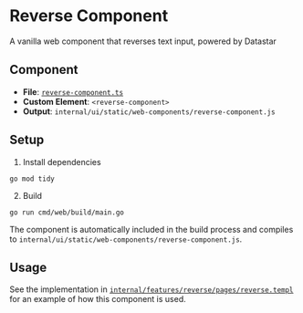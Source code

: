 # Reverse Component

A vanilla web component that reverses text input, powered by Datastar

## Component

- **File**: [`reverse-component.ts`](./reverse-component.ts)
- **Custom Element**: `<reverse-component>`
- **Output**: `internal/ui/static/web-components/reverse-component.js`

## Setup

1. Install dependencies

```shell
go mod tidy
```

2. Build

```shell
go run cmd/web/build/main.go
```

The component is automatically included in the build process and compiles to `internal/ui/static/web-components/reverse-component.js`.

## Usage

See the implementation in [`internal/features/reverse/pages/reverse.templ`](../pages/reverse.templ) for an example of how this component is used.